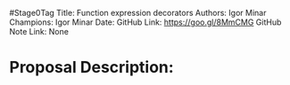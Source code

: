 #Stage0Tag
Title: Function expression decorators
Authors: Igor Minar
Champions: Igor Minar
Date: 
GitHub Link: https://goo.gl/8MmCMG
GitHub Note Link: None

# Proposal Description:
